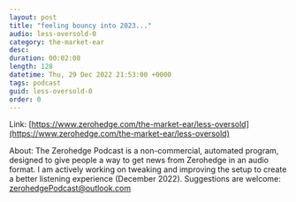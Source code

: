 ```yaml
---
layout: post
title: "feeling bouncy into 2023..."
audio: less-oversold-0
category: the-market-ear
desc: 
duration: 00:02:08
length: 128
datetime: Thu, 29 Dec 2022 21:53:00 +0000
tags: podcast
guid: less-oversold-0
order: 0
---
```



Link: [https://www.zerohedge.com/the-market-ear/less-oversold](https://www.zerohedge.com/the-market-ear/less-oversold)

About: The Zerohedge Podcast is a non-commercial, automated program, designed to give people a way to get news from Zerohedge in an audio format.  I am actively working on tweaking and improving the setup to create a better listening experience (December 2022).  Suggestions are welcome: [zerohedgePodcast@outlook.com](mailto:zerohedgePodcast@outlook.com)